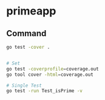 # primeapp

## Command

```bash
go test -cover .


# Set
go test -coverprofile=coverage.out
go tool cover -html=coverage.out

# Single Test
go test -run Test_isPrime -v
```

